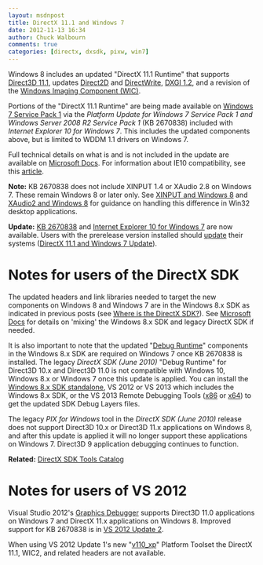 ```yaml
---
layout: msdnpost
title: DirectX 11.1 and Windows 7
date: 2012-11-13 16:34
author: Chuck Walbourn
comments: true
categories: [directx, dxsdk, pixw, win7]
---
```

Windows 8 includes an updated "DirectX 11.1 Runtime" that supports <a href="https://docs.microsoft.com/en-us/windows/desktop/direct3d11/direct3d-11-1-features">Direct3D 11.1</a>, updates <a href="https://docs.microsoft.com/en-us/windows/desktop/Direct2D/what-s-new-in-direct2d-for-windows-8-consumer-preview">Direct2D</a> and <a href="https://docs.microsoft.com/en-us/windows/desktop/DirectWrite/what-s-new-in-directwrite-for-windows-8-consumer-preview">DirectWrite</a>, <a href="https://docs.microsoft.com/en-us/windows/desktop/direct3ddxgi/dxgi-1-2-improvements">DXGI 1.2</a>, and a revision of the <a href="https://docs.microsoft.com/en-us/previous-versions//hh994467(v=vs.85)">Windows Imaging Component (WIC)</a>.
<!--more-->

Portions of the "DirectX 11.1 Runtime" are being made available on <a href="https://walbourn.github.io/windows-7-service-pack-1/">Windows 7 Service Pack 1</a> via the <em>Platform Update for Windows 7 Service Pack 1 and Windows Server 2008 R2 Service Pack 1</em> (KB 2670838) included with <em>Internet Explorer 10 for Windows 7</em>. This includes the updated components above, but is limited to WDDM 1.1 drivers on Windows 7.

Full technical details on what is and is not included in the update are available on <a href="https://docs.microsoft.com/en-us/windows/desktop/direct3darticles/platform-update-for-windows-7">Microsoft Docs</a>. For information about IE10 compatibility, see this <a href="https://docs.microsoft.com/en-us/previous-versions/windows/internet-explorer/ie-developer/dev-guides/jj819730(v=vs.85)">article</a>.

<strong>Note:</strong> KB 2670838 does not include XINPUT 1.4 or XAudio 2.8 on Windows 7. These remain Windows 8 or later only. See <a href="https://walbourn.github.io/xinput-and-windows-8/">XINPUT and Windows 8</a> and <a href="https://walbourn.github.io/xaudio2-and-windows-8/">XAudio2 and Windows 8</a> for guidance on handling this difference in Win32 desktop applications.

<strong>Update:</strong> <a href="http://support.microsoft.com/kb/2670838">KB 2670838</a> and <a href="https://blogs.msdn.microsoft.com/ie/2013/02/26/ie10-for-windows-7-globally-available-for-consumers-and-businesses/">Internet Explorer 10 for Windows 7</a> are now available. Users with the prerelease version installed should <a href="http://www.microsoft.com/en-us/download/details.aspx?id=36805">update</a> their systems (<a href="https://walbourn.github.io/directx-11-1-and-windows-7-update/">DirectX 11.1 and Windows 7 Update</a>).

<h1>Notes for users of the DirectX SDK</h1>

The updated headers and link libraries needed to target the new components on Windows 8 and Windows 7 are in the Windows 8.x SDK as indicated in previous posts (see <a href="https://aka.ms/dxsdk">Where is the DirectX SDK?</a>). See <a href="https://docs.microsoft.com/en-us/windows/desktop/directx-sdk--august-2009-">Microsoft Docs</a> for details on 'mixing' the Windows 8.x SDK and legacy DirectX SDK if needed.

It is also important to note that the updated "<a href="https://walbourn.github.io/direct3d-sdk-debug-layer-tricks/">Debug Runtime</a>" components in the Windows 8.x SDK are required on Windows 7 once KB 2670838 is installed. The legacy <em>DirectX SDK (June 2010)</em> "Debug Runtime" for Direct3D 10.x and Direct3D 11.0 is not compatible with Windows 10, Windows 8.x or Windows 7 once this update is applied. You can install the <a href="http://go.microsoft.com/fwlink/?LinkID=323507">Windows 8.x SDK standalone</a>, VS 2012 or VS 2013 which includes the Windows 8.x SDK, or the VS 2013 Remote Debugging Tools (<a href="http://go.microsoft.com/?linkid=9832075">x86</a> or <a href="http://go.microsoft.com/?linkid=9832085">x64</a>) to get the updated SDK Debug Layers files.

The legacy <em>PIX for Windows</em> tool in the <em>DirectX SDK (June 2010)</em> release does not support Direct3D 10.x or Direct3D 11.x applications on Windows 8, and after this update is applied it will no longer support these applications on Windows 7. Direct3D 9 application debugging continues to function.

<strong>Related:</strong> <a href="https://walbourn.github.io/directx-sdk-tools-catalog/">DirectX SDK Tools Catalog</a>

<h1>Notes for users of VS 2012</h1>

Visual Studio 2012's <a href="https://docs.microsoft.com/en-us/visualstudio/debugger/visual-studio-graphics-diagnostics?view=vs-2015">Graphics Debugger</a> supports Direct3D 11.0 applications on Windows 7 and DirectX 11.x applications on Windows 8. Improved support for KB 2670838 is in <a href="https://walbourn.github.io/visual-studio-2012-update-2/">VS 2012 Update 2</a>.

When using VS 2012 Update 1's new "<a href="https://walbourn.github.io/visual-studio-2012-update-1/">v110_xp</a>" Platform Toolset the DirectX 11.1, WIC2, and related headers are not available.
